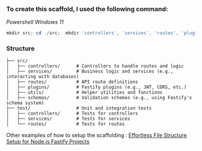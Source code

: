 ### To create this scaffold, I used the following command:
_Powershell Windows 11_
``` powershell
mkdir src; cd ./src;  mkdir 'controllers', 'services', 'routes', 'plugins', 'utils', 'schemas'; cd ../; mkdir test; cd ./test; mkdir 'controllers', 'services', 'routes'; cd ../;
```
### Structure

```
├── src/
│   ├── controllers/      # Controllers to handle routes and logic
│   ├── services/         # Business logic and services (e.g., interacting with databases)
│   ├── routes/           # API route definitions
│   ├── plugins/          # Fastify plugins (e.g., JWT, CORS, etc.)
│   ├── utils/            # Helper utilities and functions
│   ├── schemas/          # Validation schemas (e.g., using Fastify's schema system)
├── test/                 # Unit and integration tests
│   ├── controllers/      # Tests for controllers
│   ├── services/         # Tests for services
│   └── routes/           # Tests for routes
```

Other examples of how to setup the scaffolding : [Effortless File Structure Setup for Node.js Fastify Projects](https://mbebars.medium.com/effortless-file-structure-setup-for-node-js-fastify-projects-481561df51a1)